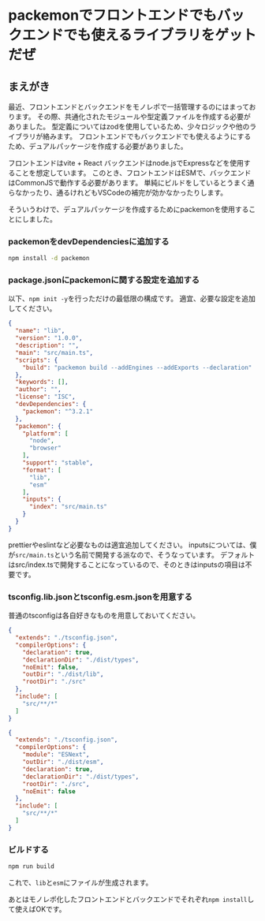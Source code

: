 # packemonでフロントエンドでもバックエンドでも使えるライブラリをゲットだぜ

## まえがき

最近、フロントエンドとバックエンドをモノレポで一括管理するのにはまっております。
その際、共通化されたモジュールや型定義ファイルを作成する必要がありました。
型定義についてはzodを使用しているため、少々ロジックや他のライブラリが絡みます。
フロントエンドでもバックエンドでも使えるようにするため、デュアルパッケージを作成する必要がありました。

フロントエンドはvite + React
バックエンドはnode.jsでExpressなどを使用することを想定しています。
このとき、フロントエンドはESMで、バックエンドはCommonJSで動作する必要があります。
単純にビルドをしているとうまく通らなかったり、通るけれどもVSCodeの補完が効かなかったりします。

そういうわけで、デュアルパッケージを作成するためにpackemonを使用することにしました。

### packemonをdevDependenciesに追加する

```bash
npm install -d packemon
```

### package.jsonにpackemonに関する設定を追加する

以下、```npm init -y```を行っただけの最低限の構成です。
適宜、必要な設定を追加してください。

```json:package.json
{
  "name": "lib",
  "version": "1.0.0",
  "description": "",
  "main": "src/main.ts",
  "scripts": {
    "build": "packemon build --addEngines --addExports --declaration"
  },
  "keywords": [],
  "author": "",
  "license": "ISC",
  "devDependencies": {
    "packemon": "^3.2.1"
  },
  "packemon": {
    "platform": [
      "node",
      "browser"
    ],
    "support": "stable",
    "format": [
      "lib",
      "esm"
    ],
    "inputs": {
      "index": "src/main.ts"
    }
  }
}
```

prettierやeslintなど必要なものは適宜追加してください。
inputsについては、僕が```src/main.ts```という名前で開発する派なので、そうなっています。
デフォルトはsrc/index.tsで開発することになっているので、そのときはinputsの項目は不要です。

### tsconfig.lib.jsonとtsconfig.esm.jsonを用意する

普通のtsconfigは各自好きなものを用意しておいてください。

```json:tsconfig.lib.json
{
  "extends": "./tsconfig.json",
  "compilerOptions": {
    "declaration": true,
    "declarationDir": "./dist/types",
    "noEmit": false,
    "outDir": "./dist/lib",
    "rootDir": "./src"
  },
  "include": [
    "src/**/*"
  ]
}
```

```json:tsconfig.esm.json
{
  "extends": "./tsconfig.json",
  "compilerOptions": {
    "module": "ESNext",
    "outDir": "./dist/esm",
    "declaration": true,
    "declarationDir": "./dist/types",
    "rootDir": "./src",
    "noEmit": false
  },
  "include": [
    "src/**/*"
  ]
}
```

### ビルドする

```bash
npm run build
```

これで、```lib```と```esm```にファイルが生成されます。

あとはモノレポ化したフロントエンドとバックエンドでそれぞれ```npm install```して使えばOKです。
